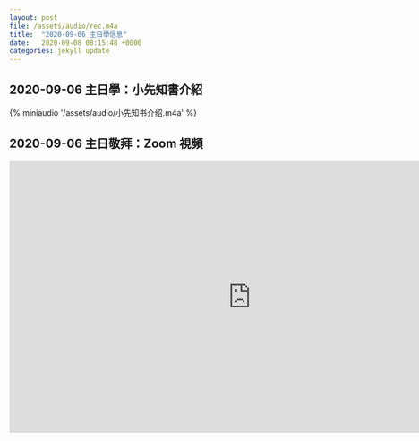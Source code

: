 ```yaml
---
layout: post
file: /assets/audio/rec.m4a
title:  "2020-09-06 主日學信息"
date:   2020-09-08 08:15:48 +0000
categories: jekyll update
---
```


## 2020-09-06 主日學：小先知書介紹

{% miniaudio '/assets/audio/小先知书介绍.m4a' %}

## 2020-09-06 主日敬拜：Zoom 視頻

<div class="embed-responsive embed-responsive-16by9">
<iframe width="862" height="485" src="https://www.youtube.com/embed/DmBhS_Z-4K0" frameborder="0" allow="accelerometer; autoplay; encrypted-media; gyroscope; picture-in-picture" allowfullscreen></iframe>
</div>
